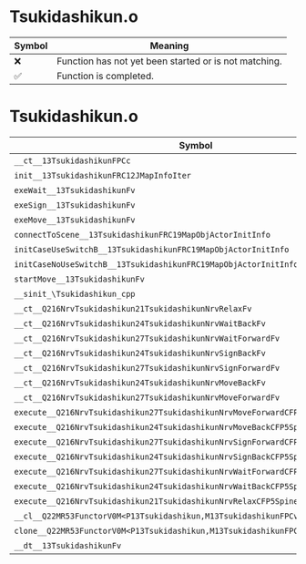 # Tsukidashikun.o
| Symbol | Meaning 
| ------------- | ------------- 
| :x: | Function has not yet been started or is not matching. 
| :white_check_mark: | Function is completed. 


# Tsukidashikun.o
| Symbol | Decompiled? |
| ------------- | ------------- |
| `__ct__13TsukidashikunFPCc` | :x: |
| `init__13TsukidashikunFRC12JMapInfoIter` | :x: |
| `exeWait__13TsukidashikunFv` | :x: |
| `exeSign__13TsukidashikunFv` | :x: |
| `exeMove__13TsukidashikunFv` | :x: |
| `connectToScene__13TsukidashikunFRC19MapObjActorInitInfo` | :x: |
| `initCaseUseSwitchB__13TsukidashikunFRC19MapObjActorInitInfo` | :x: |
| `initCaseNoUseSwitchB__13TsukidashikunFRC19MapObjActorInitInfo` | :x: |
| `startMove__13TsukidashikunFv` | :x: |
| `__sinit_\Tsukidashikun_cpp` | :x: |
| `__ct__Q216NrvTsukidashikun21TsukidashikunNrvRelaxFv` | :x: |
| `__ct__Q216NrvTsukidashikun24TsukidashikunNrvWaitBackFv` | :x: |
| `__ct__Q216NrvTsukidashikun27TsukidashikunNrvWaitForwardFv` | :x: |
| `__ct__Q216NrvTsukidashikun24TsukidashikunNrvSignBackFv` | :x: |
| `__ct__Q216NrvTsukidashikun27TsukidashikunNrvSignForwardFv` | :x: |
| `__ct__Q216NrvTsukidashikun24TsukidashikunNrvMoveBackFv` | :x: |
| `__ct__Q216NrvTsukidashikun27TsukidashikunNrvMoveForwardFv` | :x: |
| `execute__Q216NrvTsukidashikun27TsukidashikunNrvMoveForwardCFP5Spine` | :x: |
| `execute__Q216NrvTsukidashikun24TsukidashikunNrvMoveBackCFP5Spine` | :x: |
| `execute__Q216NrvTsukidashikun27TsukidashikunNrvSignForwardCFP5Spine` | :x: |
| `execute__Q216NrvTsukidashikun24TsukidashikunNrvSignBackCFP5Spine` | :x: |
| `execute__Q216NrvTsukidashikun27TsukidashikunNrvWaitForwardCFP5Spine` | :x: |
| `execute__Q216NrvTsukidashikun24TsukidashikunNrvWaitBackCFP5Spine` | :x: |
| `execute__Q216NrvTsukidashikun21TsukidashikunNrvRelaxCFP5Spine` | :x: |
| `__cl__Q22MR53FunctorV0M<P13Tsukidashikun,M13TsukidashikunFPCvPv_v>CFv` | :x: |
| `clone__Q22MR53FunctorV0M<P13Tsukidashikun,M13TsukidashikunFPCvPv_v>CFP7JKRHeap` | :x: |
| `__dt__13TsukidashikunFv` | :x: |
